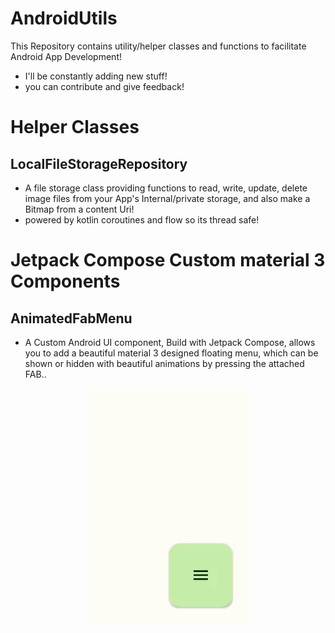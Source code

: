 # AndroidUtils
This Repository contains utility/helper classes and functions to facilitate Android App Development!
- I'll be constantly adding new stuff!
- you can contribute and give feedback!

# Helper Classes
## LocalFileStorageRepository

- A file storage class providing functions to read, write, update, delete image files
  from your App's Internal/private storage, and also make a Bitmap from a content Uri! 
- powered by kotlin coroutines and flow so its thread safe!

# Jetpack Compose Custom material 3 Components
## AnimatedFabMenu
- A Custom Android UI component, Build with Jetpack Compose, allows you to add a beautiful material 3 designed floating menu, which can be shown or hidden with beautiful animations by pressing the attached FAB..

<p align="center">
  <img src="AnimatedFABMenu.gif" alt="Screenshot 1" width="258" height="376"/>
</p>
